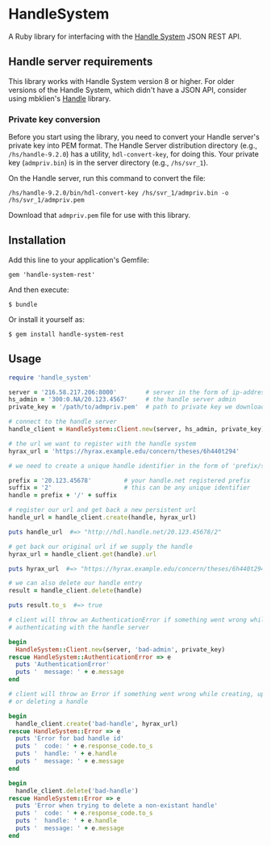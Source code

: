 # HandleSystem

A Ruby library for interfacing with the [Handle System](http://handle.net/) JSON REST API.

## Handle server requirements

This library works with Handle System version 8 or higher.  For older versions of the Handle System, which didn't have a JSON API, consider using mbklien's [Handle](https://github.com/mbklein/handle) library.

### Private key conversion

Before you start using the library, you need to convert your Handle server's private key into PEM format.  The Handle Server distribution directory (e.g., `/hs/handle-9.2.0`) has a utility, `hdl-convert-key`, for doing this.  Your private key (`admpriv.bin`) is in the server directory (e.g., `/hs/svr_1`).

On the Handle server, run this command to convert the file:

```
/hs/handle-9.2.0/bin/hdl-convert-key /hs/svr_1/admpriv.bin -o /hs/svr_1/admpriv.pem
```

Download that `admpriv.pem` file for use with this library.

## Installation

Add this line to your application's Gemfile:

    gem 'handle-system-rest'

And then execute:

    $ bundle

Or install it yourself as:

    $ gem install handle-system-rest

## Usage

```ruby
require 'handle_system'

server = '216.58.217.206:8000'        # server in the form of ip-address:port
hs_admin = '300:0.NA/20.123.4567'     # the handle server admin
private_key = '/path/to/admpriv.pem'  # path to private key we downloaded above

# connect to the handle server
handle_client = HandleSystem::Client.new(server, hs_admin, private_key)

# the url we want to register with the handle system
hyrax_url = 'https://hyrax.example.edu/concern/theses/6h440t294'

# we need to create a unique handle identifier in the form of 'prefix/suffix'

prefix = '20.123.45678'         # your handle.net registered prefix
suffix = '2'                    # this can be any unique identifier
handle = prefix + '/' + suffix

# register our url and get back a new persistent url
handle_url = handle_client.create(handle, hyrax_url)

puts handle_url  #=> "http://hdl.handle.net/20.123.45678/2"

# get back our original url if we supply the handle
hyrax_url = handle_client.get(handle).url

puts hyrax_url  #=> "https://hyrax.example.edu/concern/theses/6h440t294"

# we can also delete our handle entry
result = handle_client.delete(handle)

puts result.to_s  #=> true

# client will throw an AuthenticationError if something went wrong while
# authenticating with the handle server

begin
  HandleSystem::Client.new(server, 'bad-admin', private_key)
rescue HandleSystem::AuthenticationError => e
  puts 'AuthenticationError'
  puts '  message: ' + e.message
end

# client will throw an Error if something went wrong while creating, updating,
# or deleting a handle

begin
  handle_client.create('bad-handle', hyrax_url)
rescue HandleSystem::Error => e
  puts 'Error for bad handle id'
  puts '  code: ' + e.response_code.to_s
  puts '  handle: ' + e.handle
  puts '  message: ' + e.message
end

begin
  handle_client.delete('bad-handle')
rescue HandleSystem::Error => e
  puts 'Error when trying to delete a non-existant handle'
  puts '  code: ' + e.response_code.to_s
  puts '  handle: ' + e.handle
  puts '  message: ' + e.message
end

```
